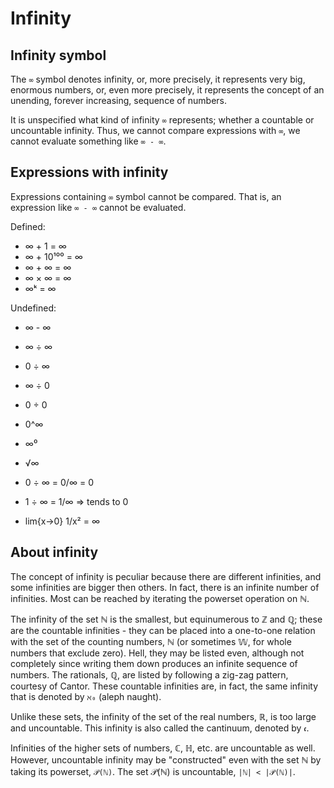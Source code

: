 # Infinity

## Infinity symbol

The `∞` symbol denotes infinity, or, more precisely, it represents very big, enormous numbers, or, even more precisely, it represents the concept of an unending, forever increasing, sequence of numbers.

It is unspecified what kind of infinity `∞` represents; whether a countable or uncountable infinity. Thus, we cannot compare expressions with `∞`, we cannot evaluate something like `∞ - ∞`.

## Expressions with infinity

Expressions containing `∞` symbol cannot be compared. That is, an expression like `∞ - ∞` cannot be evaluated.

Defined:
- ∞ + 1 = ∞
- ∞ + 10¹⁰⁰ = ∞
- ∞ + ∞ = ∞
- ∞ × ∞ = ∞
- ∞ᵏ = ∞

Undefined:
- ∞ - ∞
- ∞ ÷ ∞
- 0 ÷ ∞
- ∞ ÷ 0
- 0 ÷ 0
- 0^∞
- ∞⁰
- √∞

- 0 ÷ ∞ = 0/∞ = 0
- 1 ÷ ∞ = 1/∞ ⇒ tends to 0
- lim{x→0} 1/x² = ∞


## About infinity

The concept of infinity is peculiar because there are different infinities, and some infinities are bigger then others. In fact, there is an infinite number of infinities. Most can be reached by iterating the powerset operation on ℕ.

The infinity of the set ℕ is the smallest, but equinumerous to ℤ and ℚ; these are the countable infinities - they can be placed into a one-to-one relation with the set of the counting numbers, ℕ (or sometimes 𝕎, for whole numbers that exclude zero). Hell, they may be listed even, although not completely since writing them down produces an infinite sequence of numbers. The rationals, ℚ, are listed by following a zig-zag pattern, courtesy of Cantor. These countable infinities are, in fact, the same infinity that is denoted by `ℵ₀` (aleph naught).

Unlike these sets, the infinity of the set of the real numbers, ℝ, is too large and uncountable. This infinity is also called the cantinuum, denoted by `𝖈`.

Infinities of the higher sets of numbers, ℂ, ℍ, etc. are uncountable as well. However, uncountable infinity may be "constructed" even with the set ℕ by taking its powerset, `𝒫(ℕ)`. The set 𝒫(ℕ) is uncountable, `|ℕ| < |𝒫(ℕ)|`.
